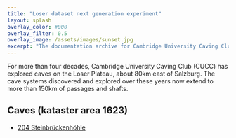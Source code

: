 ```yaml
---
title: "Loser dataset next generation experiment"
layout: splash
overlay_color: #000
overlay_filter: 0.5
overlay_image: /assets/images/sunset.jpg
excerpt: "The documentation archive for Cambridge University Caving Club's expeditions to Austria"
---
```


For more than four decades, Cambridge University Caving Club (CUCC) has
explored caves on the Loser Plateau, about 80km east of Salzburg. The cave
systems discovered and explored over these years now extend to more than
150km of passages and shafts.

## Caves (kataster area 1623)

- [204 Steinbrückenhöhle](caves-1623/204)
